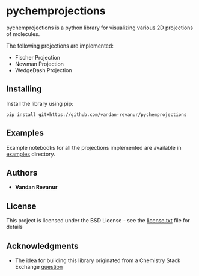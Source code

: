 # pychemprojections
pychemprojections is a python library for visualizing various 2D projections of molecules. 

The following projections are implemented:
* Fischer Projection
* Newman Projection
* WedgeDash Projection


## Installing
Install the library using pip:

```
pip install git+https://github.com/vandan-revanur/pychemprojections
```

## Examples
Example notebooks for all the projections implemented are available in [examples](examples) directory.

## Authors
* **Vandan Revanur** 

## License

This project is licensed under the BSD License - see the [license.txt](license.txt) file for details

## Acknowledgments

* The idea for building this library originated from a Chemistry Stack Exchange [question](https://chemistry.stackexchange.com/questions/169465/is-it-possible-to-create-fischer-projections-or-similar-from-smiles-expression)
